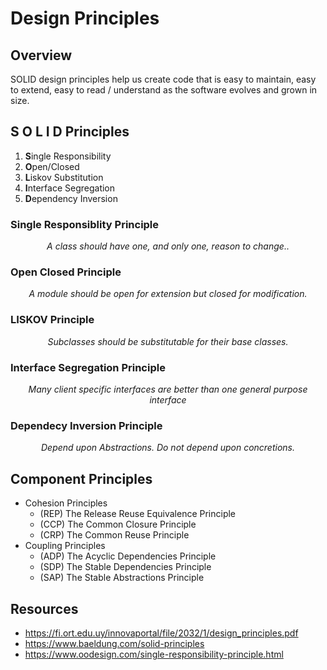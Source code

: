 # Design Principles

## Overview
SOLID design principles help us create code that is easy to maintain, easy to extend, easy to read / understand as the software evolves and grown in size.

## S O L I D Principles
1. **S**ingle Responsibility
2. **O**pen/Closed
3. **L**iskov Substitution
4. **I**nterface Segregation
5. **D**ependency Inversion

### Single Responsiblity Principle
<p align="center">
  <i>A class should have one, and only one, reason to change..</i>
</p>


### Open Closed Principle
<p align="center">
  <i>A module should be open for extension but closed for modification.</i>
</p>

### LISKOV Principle
<p align="center">
  <i>Subclasses should be substitutable for their base classes.</i>
</p>

### Interface Segregation Principle
<p align="center">
  <i>Many client specific interfaces are better than one general purpose interface</i>
</p>

### Dependecy Inversion Principle
<p align="center">
  <i>Depend upon Abstractions. Do not depend upon concretions.</i>
</p>

## Component Principles
- Cohesion Principles
  - (REP) The Release Reuse Equivalence Principle
  - (CCP) The Common Closure Principle
  - (CRP) The Common Reuse Principle
- Coupling Principles
  - (ADP) The Acyclic Dependencies Principle
  - (SDP) The Stable Dependencies Principle
  - (SAP) The Stable Abstractions Principle

## Resources
- https://fi.ort.edu.uy/innovaportal/file/2032/1/design_principles.pdf
- https://www.baeldung.com/solid-principles
- https://www.oodesign.com/single-responsibility-principle.html
